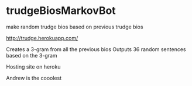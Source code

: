 # trudgeBiosMarkovBot
make random trudge bios based on previous trudge bios


http://trudge.herokuapp.com/


Creates a 3-gram from all the previous bios
Outputs 36 random sentences based on the 3-gram

Hosting site on heroku

Andrew is the cooolest
